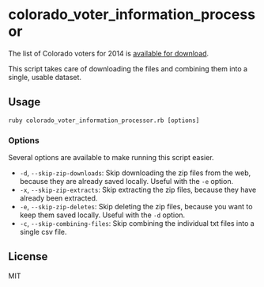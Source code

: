 # colorado_voter_information_processor

The list of Colorado voters for 2014 is [available for download](http://coloradovoters.info/download.html).

This script takes care of downloading the files and combining them into a
single, usable dataset.

## Usage

```
ruby colorado_voter_information_processor.rb [options]
```

### Options

Several options are available to make running this script easier.

- `-d`, `--skip-zip-downloads`: Skip downloading the zip files from the web,
  because they are already saved locally. Useful with the `-e` option.
- `-x`, `--skip-zip-extracts`: Skip extracting the zip files, because they
  have already been extracted.
- `-e`, `--skip-zip-deletes`: Skip deleting the zip files, because you want to
  keep them saved locally. Useful with the `-d` option.
- `-c`, `--skip-combining-files`: Skip combining the individual txt files into
  a single csv file.

## License

MIT

